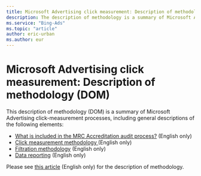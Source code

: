 ```yaml
---
title: Microsoft Advertising click measurement: Description of methodology (DOM)
description: The description of methodology is a summary of Microsoft Advertising click-measurement processes.
ms.service: "Bing-Ads"
ms.topic: "article"
author: eric-urban
ms.author: eur
---
```


# Microsoft Advertising click measurement: Description of methodology (DOM)

This description of methodology (DOM) is a summary of Microsoft Advertising click-measurement processes, including general descriptions of the following elements:

- [What is included in the MRC Accreditation audit process?](https://go.microsoft.com/fwlink?LinkId=550981) (English only)
- [Click measurement methodology ](https://go.microsoft.com/fwlink?LinkId=550982) (English only)
- [Filtration methodology](https://go.microsoft.com/fwlink?LinkId=550983) (English only)
- [Data reporting](https://go.microsoft.com/fwlink?LinkId=550984) (English only)

Please see [this article](https://go.microsoft.com/fwlink?LinkId=398319) (English only) for the description of methodology.



